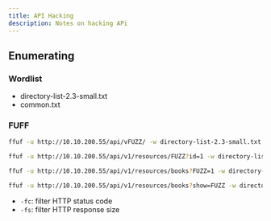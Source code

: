 ```yaml
---
title: API Hacking
description: Notes on hacking APi
---
```

## Enumerating

### Wordlist
- directory-list-2.3-small.txt
- common.txt

### FUFF
```bash
ffuf -u http://10.10.200.55/api/vFUZZ/ -w directory-list-2.3-small.txt -v -c
```

```bash
ffuf -u http://10.10.200.55/api/v1/resources/FUZZ?id=1 -w directory-list-2.3-small.txt -v -c
```

```bash
ffuf -u http://10.10.200.55/api/v1/resources/books?FUZZ=1 -w directory-list-2.3-small.txt -v -c
```

```bash
ffuf -u http://10.10.200.55/api/v1/resources/books?show=FUZZ -w directory-list-2.3-small.txt -v -c
```

- `-fc`: filter HTTP status code
- `-fs`: filter HTTP response size